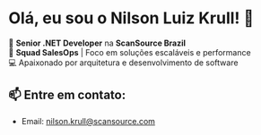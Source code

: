 # Olá, eu sou o Nilson Luiz Krull! 👋

🚀 **Senior .NET Developer** na **ScanSource Brazil**  
🎯 **Squad SalesOps** | Foco em soluções escaláveis e performance  
💻 Apaixonado por arquitetura e desenvolvimento de software

## 📫 Entre em contato:
- Email: [nilson.krull@scansource.com](mailto:nilson.krull@scansource.com)

